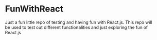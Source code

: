 # FunWithReact
Just a fun little repo of testing and having fun with React.js. This repo will be used to test out different functionalities and just exploring the fun of React.js
